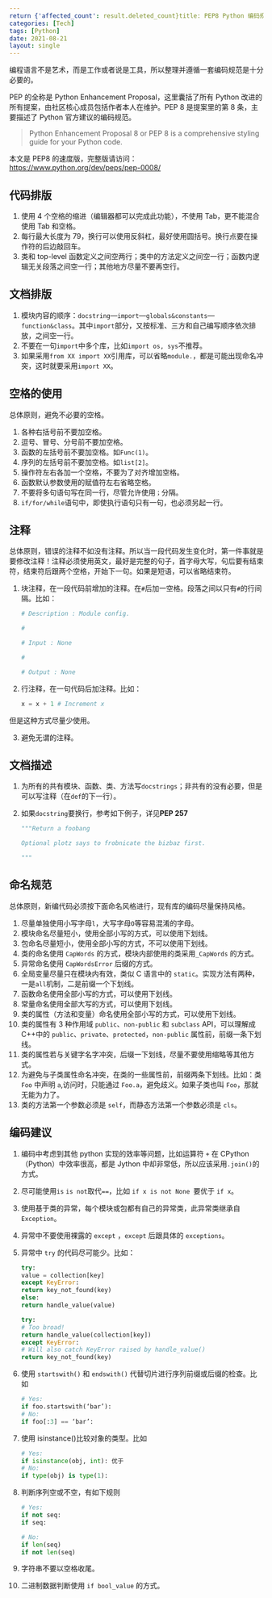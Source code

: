 ```yaml
---
return {'affected_count': result.deleted_count}title: PEP8 Python 编码规范
categories: [Tech]
tags: [Python]
date: 2021-08-21
layout: single
---
```


编程语言不是艺术，而是工作或者说是工具，所以整理并遵循一套编码规范是十分必要的。

PEP 的全称是 Python Enhancement Proposal，这里囊括了所有 Python 改进的所有提案，由社区核心成员包括作者本人在维护。PEP 8 是提案里的第 8 条，主要描述了 Python 官方建议的编码规范。

> Python Enhancement Proposal 8 or PEP 8 is a comprehensive styling guide for your Python code.

本文是 PEP8 的速度版，完整版请访问： https://www.python.org/dev/peps/pep-0008/

## 代码排版

1. 使用 4 个空格的缩进（编辑器都可以完成此功能），不使用 Tab，更不能混合使用 Tab 和空格。
2. 每行最大长度为 79，换行可以使用反斜杠，最好使用圆括号。换行点要在操作符的后边敲回车。
3. 类和 top-level 函数定义之间空两行；类中的方法定义之间空一行；函数内逻辑无关段落之间空一行；其他地方尽量不要再空行。

## 文档排版

1. 模块内容的顺序：`docstring`—`import`—`globals&constants`—`function&class`。其中`import`部分，又按标准、三方和自己编写顺序依次排放，之间空一行。
2. 不要在一句`import`中多个库，比如`import os, sys`不推荐。
3. 如果采用`from XX import XX`引用库，可以省略`module.`，都是可能出现命名冲突，这时就要采用`import XX`。

## 空格的使用

总体原则，避免不必要的空格。

1. 各种右括号前不要加空格。
2. 逗号、冒号、分号前不要加空格。
3. 函数的左括号前不要加空格。如`Func(1)`。
4. 序列的左括号前不要加空格。如`list[2]`。
5. 操作符左右各加一个空格，不要为了对齐增加空格。
6. 函数默认参数使用的赋值符左右省略空格。
7. 不要将多句语句写在同一行，尽管允许使用`；`分隔。
8. `if/for/while`语句中，即使执行语句只有一句，也必须另起一行。

## 注释

总体原则，错误的注释不如没有注释。所以当一段代码发生变化时，第一件事就是要修改注释！注释必须使用英文，最好是完整的句子，首字母大写，句后要有结束符，结束符后跟两个空格，开始下一句。如果是短语，可以省略结束符。

1. 块注释，在一段代码前增加的注释。在`#`后加一空格。段落之间以只有`#`的行间隔。比如：

   ```python
   # Description : Module config.

   #

   # Input : None

   #

   # Output : None
   ```

2. 行注释，在一句代码后加注释。比如：

   ```python
   x = x + 1 # Increment x
   ```

但是这种方式尽量少使用。

3. 避免无谓的注释。

## 文档描述

1. 为所有的共有模块、函数、类、方法写`docstrings`；非共有的没有必要，但是可以写注释（在`def`的下一行）。
2. 如果`docstring`要换行，参考如下例子，详见**PEP 257**

   ```python
   """Return a foobang

   Optional plotz says to frobnicate the bizbaz first.

   """
   ```

## 命名规范

总体原则，新编代码必须按下面命名风格进行，现有库的编码尽量保持风格。

1. 尽量单独使用小写字母`l`，大写字母`O`等容易混淆的字母。
2. 模块命名尽量短小，使用全部小写的方式，可以使用下划线。
3. 包命名尽量短小，使用全部小写的方式，不可以使用下划线。
4. 类的命名使用 `CapWords` 的方式，模块内部使用的类采用`_CapWords` 的方式。
5. 异常命名使用 `CapWordsError` 后缀的方式。
6. 全局变量尽量只在模块内有效，类似 C 语言中的 `static`。实现方法有两种，一是`all`机制，二是前缀一个下划线。
7. 函数命名使用全部小写的方式，可以使用下划线。
8. 常量命名使用全部大写的方式，可以使用下划线。
9. 类的属性（方法和变量）命名使用全部小写的方式，可以使用下划线。
10. 类的属性有 3 种作用域 `public`、`non-public` 和 `subclass` API，可以理解成 C++中的 `public`、`private`、`protected`，`non-public` 属性前，前缀一条下划线。
11. 类的属性若与关键字名字冲突，后缀一下划线，尽量不要使用缩略等其他方式。
12. 为避免与子类属性命名冲突，在类的一些属性前，前缀两条下划线。比如：类 `Foo` 中声明 `a`,访问时，只能通过 `Foo.a`，避免歧义。如果子类也叫 `Foo`，那就无能为力了。
13. 类的方法第一个参数必须是 `self`，而静态方法第一个参数必须是 `cls`。

## 编码建议

1. 编码中考虑到其他 python 实现的效率等问题，比如运算符 `+` 在 CPython（Python）中效率很高，都是 Jython 中却非常低，所以应该采用`.join()`的方式。
2. 尽可能使用`is` `is not`取代`==`，比如 `if x is not None `要优于 `if x`。
3. 使用基于类的异常，每个模块或包都有自己的异常类，此异常类继承自 `Exception`。
4. 异常中不要使用裸露的 `except` ，`except` 后跟具体的 `exceptions`。
5. 异常中 `try` 的代码尽可能少。比如：

   ```python
   try:
   value = collection[key]
   except KeyError:
   return key_not_found(key)
   else:
   return handle_value(value)

   try:
   # Too broad!
   return handle_value(collection[key])
   except KeyError:
   # Will also catch KeyError raised by handle_value()
   return key_not_found(key)
   ```

6. 使用 `startswith()` 和 `endswith()` 代替切片进行序列前缀或后缀的检查。比如

   ```python
   # Yes:
   if foo.startswith(‘bar’):
   # No:
   if foo[:3] == ‘bar’:
   ```

7. 使用 isinstance()比较对象的类型。比如

   ```python
   # Yes:
   if isinstance(obj, int): 优于
   # No:
   if type(obj) is type(1):
   ```

8. 判断序列空或不空，有如下规则

   ```python
   # Yes:
   if not seq:
   if seq:

   # No:
   if len(seq)
   if not len(seq)
   ```

9. 字符串不要以空格收尾。
10. 二进制数据判断使用 `if bool_value` 的方式。
